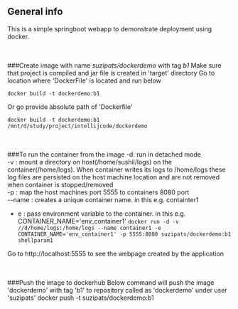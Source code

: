 ## General info
This is a simple springboot webapp to demonstrate deployment using docker.


<br><br>
###Create image with name *suzipats/dockerdemo* with tag *b1*
Make sure that project is compiled and jar file is created in 'target' directory
Go to location where 'DockerFile' is located and run below<br>

    docker build -t dockerdemo:b1
Or go provide absolute path of 'Dockerfile'<br>

    docker build -t dockerdemo:b1 /mnt/d/study/project/intellijcode/dockerdemo


<br><br>
###To run the container from the image
-d: run in detached mode<br>
-v : mount a directory on host(/home/sushil/logs) on the container(/home/logs). When container writes its logs to /home/logs these log files are persisted on the host machine location and are not removed when container is stopped/removed<br>
-p : map the host machines port 5555 to containers 8080 port<br>
--name : creates a unique container name. in this e.g. containter1
- e : pass environment variable to the container. in this e.g. CONTAINER_NAME='env_container1'
`docker run -d -v //d/home/logs:/home/logs --name container1 -e CONTAINER_NAME='env_container1' -p 5555:8080 suzipats/dockerdemo:b1 shellparam1`

Go to http://localhost:5555 to see the webpage created by the application


<br><br>
###Push the image to dockerhub
Below command will push the image 'dockerdemo' with tag 'b1' to repository called as 'dockerdemo' under user 'suzipats'
    docker push  -t suzipats/dockerdemo:b1

